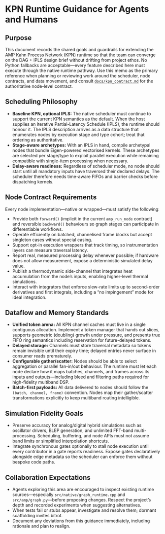 # KPN Runtime Guidance for Agents and Humans

## Purpose
This document records the shared goals and guardrails for extending the AMP Kahn Process Network (KPN) runtime so that the team can converge on the DAG + IPLS design brief without drifting from project ethos. No Python fallbacks are acceptable—every feature described here must execute through the native runtime pathway. Use this memo as the primary reference when planning or reviewing work around the scheduler, node contracts, and data movement, and consult [`docs/kpn_contract.md`](./kpn_contract.md) for the authoritative node-level contract.

## Scheduling Philosophy
- **Baseline KPN, optional IPLS:** The native scheduler must continue to support the current KPN semantics as the default. When the host supplies an Iterative Partial-Latency Schedule (IPLS), the runtime should honour it. The IPLS description arrives as a data structure that enumerates nodes by execution stage and type cohort; treat that ordering as authoritative.
- **Stage-aware archetypes:** With an IPLS in hand, compile archetypal nodes that bundle Eigen-powered vectorised kernels. These archetypes are selected per stage/type to exploit parallel execution while remaining compatible with single-item processing when necessary.
- **Delay-aware readiness:** Regardless of scheduler mode, no node should start until all mandatory inputs have traversed their declared delays. The scheduler therefore needs time-aware FIFOs and barrier checks before dispatching kernels.

## Node Contract Requirements
Every node implementation—native or wrapped—must satisfy the following:
- Provide both `forward()` (implicit in the current `amp_run_node` contract) and reversible `backward()` behaviours so graph stages can participate in differentiable workflows.
- Operate efficiently on batched, channelised frame blocks but accept singleton cases without special casing.
- Support opt-in execution wrappers that track timing, so instrumentation layers can measure traversal latency.
- Report real, measured processing delay whenever possible; if hardware does not allow measurement, expose a deterministic simulated delay value.
- Publish a thermodynamic side-channel that integrates heat accumulation from the node’s inputs, enabling higher-level thermal simulations.
- Interact with integrators that enforce slew-rate limits up to second-order derivatives and first integrals, including a “no impingement” mode for ideal integration.

## Dataflow and Memory Standards
- **Unified token arena:** All KPN channel caches must live in a single contiguous allocation. Implement a token manager that hands out slices, supports geometric (doubling) growth under pressure, and presents true FIFO ring semantics including reservation for future-delayed tokens.
- **Delayed storage:** Channels must store traversal metadata so tokens remain invisible until their expiry time; delayed entries never surface in consumer reads prematurely.
- **Configurable gather/scatter:** Nodes should be able to select aggregation or parallel fan-in/out behaviour. The runtime must let each node declare how it maps batches, channels, and frames across its inputs and outputs—including bleed and filtering paths required for high-fidelity multiband DSP.
- **Batch-first payloads:** All data delivered to nodes should follow the `(batch, channel, frame)` convention. Nodes map their gather/scatter transformations explicitly to keep multiband routing intelligible.

## Simulation Fidelity Goals
- Preserve accuracy for analog/digital hybrid simulations such as oscillator drivers, BLEP generation, and unlimited FFT-band multi-processing. Scheduling, buffering, and node APIs must not assume band limits or simplified interpolation shortcuts.
- Integrate synchronous gates optionally to stall node execution until every contributor in a gate reports readiness. Expose gates declaratively alongside edge metadata so the scheduler can enforce them without bespoke code paths.

## Collaboration Expectations
- Agents exploring this area are encouraged to inspect existing runtime sources—especially `src/native/graph_runtime.cpp` and `src/amp/graph.py`—before proposing changes. Respect the project’s depth and recorded experiments when suggesting alternatives.
- When tests fail or stubs appear, investigate and resolve them; dormant scaffolding invites bitrot.
- Document any deviations from this guidance immediately, including rationale and plan to realign.
